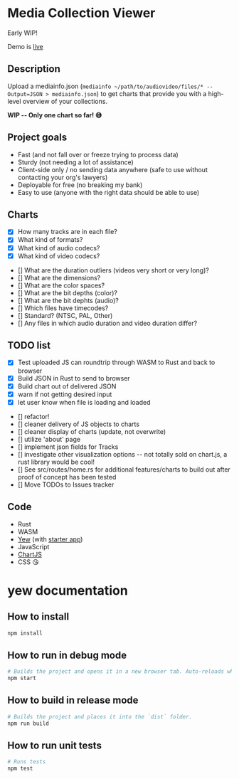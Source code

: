 # Media Collection Viewer

Early WIP!

Demo is [live](http://bits.ashleyblewer.com/media-collection-viewer/index.html)

## Description

Upload a mediainfo.json (`mediainfo ~/path/to/audiovideo/files/* --Output=JSON > mediainfo.json`) to get charts that provide you with a high-level overview of your collections.

**WIP -- Only one chart so far! 😅**

## Project goals

- Fast (and not fall over or freeze trying to process data)
- Sturdy (not needing a lot of assistance)
- Client-side only / no sending data anywhere (safe to use without contacting your org's lawyers)
- Deployable for free (no breaking my bank)
- Easy to use (anyone with the right data should be able to use)

## Charts

- [x] How many tracks are in each file?
- [x] What kind of formats?
- [x] What kind of audio codecs?
- [x] What kind of video codecs?
- [] What are the duration outliers (videos very short or very long)?
- [] What are the dimensions?
- [] What are the color spaces?
- [] What are the bit depths (color)?
- [] What are the bit dephts (audio)?
- [] Which files have timecodes?
- [] Standard? (NTSC, PAL, Other)
- [] Any files in which audio duration and video duration differ?

## TODO list

- [x] Test uploaded JS can roundtrip through WASM to Rust and back to browser  
- [x] Build JSON in Rust to send to browser  
- [x] Build chart out of delivered JSON
- [x] warn if not getting desired input
- [x] let user know when file is loading and loaded
- [] refactor!
- [] cleaner delivery of JS objects to charts
- [] cleaner display of charts (update, not overwrite)
- [] utilize 'about' page
- [] implement json fields for Tracks
- [] investigate other visualization options -- not totally sold on chart.js, a rust library would be cool!
- [] See src/routes/home.rs for additional features/charts to build out after proof of concept has been tested
- [] Move TODOs to Issues tracker

## Code
- Rust
- WASM
- [Yew](https://github.com/yewstack/yew) (with [starter app](https://github.com/jetli/create-yew-app))
- JavaScript
- [ChartJS](https://www.chartjs.org/)
- CSS 😘


# yew documentation

## How to install

```sh
npm install
```

## How to run in debug mode

```sh
# Builds the project and opens it in a new browser tab. Auto-reloads when the project changes.
npm start
```

## How to build in release mode

```sh
# Builds the project and places it into the `dist` folder.
npm run build
```

## How to run unit tests

```sh
# Runs tests
npm test
```